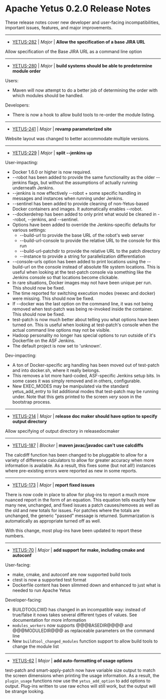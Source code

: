 
<!---
# Licensed to the Apache Software Foundation (ASF) under one
# or more contributor license agreements.  See the NOTICE file
# distributed with this work for additional information
# regarding copyright ownership.  The ASF licenses this file
# to you under the Apache License, Version 2.0 (the
# "License"); you may not use this file except in compliance
# with the License.  You may obtain a copy of the License at
#
#     http://www.apache.org/licenses/LICENSE-2.0
#
# Unless required by applicable law or agreed to in writing, software
# distributed under the License is distributed on an "AS IS" BASIS,
# WITHOUT WARRANTIES OR CONDITIONS OF ANY KIND, either express or implied.
# See the License for the specific language governing permissions and
# limitations under the License.
-->
# Apache Yetus  0.2.0 Release Notes

These release notes cover new developer and user-facing incompatibilities, important issues, features, and major improvements.


---

* [YETUS-282](https://issues.apache.org/jira/browse/YETUS-282) | *Major* | **Allow the specification of a base JIRA URL**

Allow specification of the Base JIRA URL as a command line option


---

* [YETUS-280](https://issues.apache.org/jira/browse/YETUS-280) | *Major* | **build systems should be able to predetermine module order**

<!-- markdown -->
Users:
* Maven will now attempt to do a better job of determining the order with which modules should be handled.

Developers:
* There is now a hook to allow build tools to re-order the module listing.


---

* [YETUS-241](https://issues.apache.org/jira/browse/YETUS-241) | *Major* | **revamp parameterized site**

Website layout was changed to better accommodate multiple versions.


---

* [YETUS-229](https://issues.apache.org/jira/browse/YETUS-229) | *Major* | **split --jenkins up**

<!-- markdown -->
User-impacting:
* Docker 1.6.0 or higher is now required.
* --robot has been added to provide the same functionality as the older --jenkins flags, but without the assumptions of actually running underneath Jenkins.
* --jenkins is now effectively --robot + some specific handling in messages and instances when running under Jenkins.
* --sentinel has been added to provide cleaning of non-Yetus-based Docker containers and images.  It automatically enables --robot.
* --dockerdelrep has been added to only print what would be cleaned in --robot, --jenkins, and --sentinel.
* Options have been added to override the Jenkins-specific defaults for various settings:  
  * --build-url to provide the base URL of the robot's web server
  * --build-url-console to provide the relative URL to the console for this run
  * --build-url-patchdir to provide the relative URL to the patch directory
  * --instance to provide a string for parallelization differentiation
* --console-urls option has been added to print locations using the --build-url on the console instead of absolute file system locations.  This is useful when looking at the test-patch console via something like the Jenkins console so that locations become clickable.
* In rare situations, Docker images may not have been unique per run.  This should now be fixed.
* The time reported for switching execution modes (reexec and docker) were missing.  This should now be fixed.
* If --docker was the last option on the command line, it was not being removed when test-patch was being re-invoked inside the container.  This should now be fixed.
* test-patch is now much better about telling you what options have been turned on.  This is useful when looking at test-patch's console when the actual command line options may not be visible.
* Hadoop personality no longer has special options to run outside of it's Dockerfile on the ASF Jenkins.
* The default project is now set to 'unknown'.

Dev-impacting:
* A ton of Docker-specific arg handling has been moved out of test-patch and into docker.sh, where it really belongs.
* This removes a lot more hard-coded, ASF-specific Jenkins setup bits.  In some cases it was simply removed and in others, configurable.
*  New EXEC_MODES may be manipulated via the standard yetus_add_entry to list additional modes that test-patch may be running under.  Note that this gets printed to the screen *very* soon in the bootstrap process.


---

* [YETUS-214](https://issues.apache.org/jira/browse/YETUS-214) | *Major* | **release doc maker should have option to specify output directory**

Allow specifying of output directory in releasedocmaker


---

* [YETUS-187](https://issues.apache.org/jira/browse/YETUS-187) | *Blocker* | **maven javac/javadoc can't use calcdiffs**

The calcdiff function has been changed to be pluggable to allow for a variety of difference calculators to allow for greater accuracy when more information is available.  As a result, this fixes some (but not all!) instances where pre-existing errors were reported as new in some reports.


---

* [YETUS-173](https://issues.apache.org/jira/browse/YETUS-173) | *Major* | **report fixed issues**

There is now code in place to allow for plug-ins to report a much more nuanced report in the form of an equation.  This equation tells exactly how many new, unchanged, and fixed issues a patch causes/removes as well as the old and new totals for issues.  For patches where the totals are unchanged, the generic "passed" message is returned. Summarization is automatically as appropriate turned off as well. 

With this change, most plug-ins have been updated to report these numbers.


---

* [YETUS-70](https://issues.apache.org/jira/browse/YETUS-70) | *Major* | **add support for make, including cmake and autoconf**

<!-- markdown -->
User-facing:

* make, cmake, and autoconf are now supported build tools
* ctest is now a supported test format
* Dockerfile content has been slimmed down and enhanced to just what is needed to run Apache Yetus

Developer-facing:

* BUILDTOOLCWD has changed in an incompatible way: instead of true/false it nows takes several different types of values.  See documentation for more information
* `modules_workers` now supports @@@BASEDIR@@@@ and @@@MODULEDIR@@@ as replaceable parameters on the command line
* New `buildtool_changed_modules` function support to allow build tools to change the module list


---

* [YETUS-62](https://issues.apache.org/jira/browse/YETUS-62) | *Major* | **add auto-formatting of usage options**

<!-- markdown -->
test-patch and smart-apply-patch now have variable size output to match the screen dimensions when printing the usage information.  As a result, the `plugin_usage` functions now use the `yetus_add_option` to add options to output. Plug-ins written to use raw echos will still work, but the output will be strange looking.




